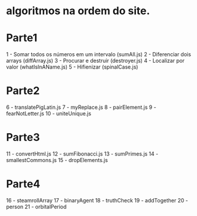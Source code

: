 # algoritmos na ordem do site.

# Parte1
1 - Somar todos os números em um intervalo (sumAll.js)
2 - Diferenciar dois arrays (diffArray.js)
3 - Procurar e destruir (destroyer.js)
4 - Localizar por valor (whatIsInAName.js)
5 - Hifienizar (spinalCase.js)

# Parte2
6 - translatePigLatin.js
7 - myReplace.js
8 - pairElement.js
9 - fearNotLetter.js
10 - uniteUnique.js

# Parte3
11 - convertHtml.js
12 - sumFibonacci.js
13 - sumPrimes.js
14 - smallestCommons.js
15 - dropElements.js

# Parte4
16 - steamrollArray
17 - binaryAgent
18 - truthCheck
19 - addTogether
20 - person
21 - orbitalPeriod